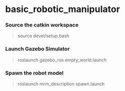 # basic_robotic_manipulator

### Source the catkin workspace

> source devel/setup.bash

### Launch Gazebo Simulator

>roslaunch gazebo_ros empty_world.launch

### Spawn the robot model

>roslaunch mrm_description spawn.launch
